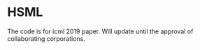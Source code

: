 # HSML

The code is for icml 2019 paper. Will update until the approval of collaborating corporations.

